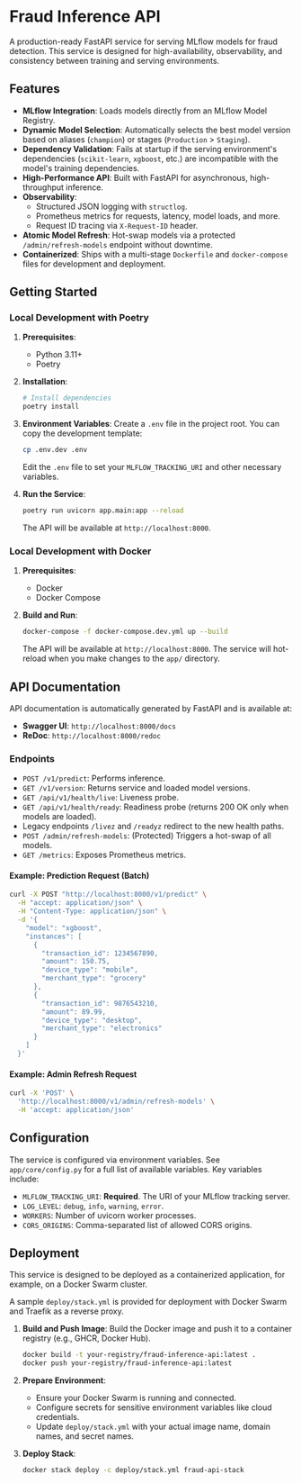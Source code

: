 # Fraud Inference API

A production-ready FastAPI service for serving MLflow models for fraud detection. This service is designed for high-availability, observability, and consistency between training and serving environments.

## Features

- **MLflow Integration**: Loads models directly from an MLflow Model Registry.
- **Dynamic Model Selection**: Automatically selects the best model version based on aliases (`champion`) or stages (`Production` > `Staging`).
- **Dependency Validation**: Fails at startup if the serving environment's dependencies (`scikit-learn`, `xgboost`, etc.) are incompatible with the model's training dependencies.
- **High-Performance API**: Built with FastAPI for asynchronous, high-throughput inference.
- **Observability**:
  - Structured JSON logging with `structlog`.
  - Prometheus metrics for requests, latency, model loads, and more.
  - Request ID tracing via `X-Request-ID` header.
- **Atomic Model Refresh**: Hot-swap models via a protected `/admin/refresh-models` endpoint without downtime.
- **Containerized**: Ships with a multi-stage `Dockerfile` and `docker-compose` files for development and deployment.

## Getting Started

### Local Development with Poetry

1.  **Prerequisites**:
    - Python 3.11+
    - Poetry

2.  **Installation**:
    ```bash
    # Install dependencies
    poetry install
    ```

3.  **Environment Variables**:
    Create a `.env` file in the project root. You can copy the development template:
    ```bash
    cp .env.dev .env
    ```
    Edit the `.env` file to set your `MLFLOW_TRACKING_URI` and other necessary variables.

4.  **Run the Service**:
    ```bash
    poetry run uvicorn app.main:app --reload
    ```
    The API will be available at `http://localhost:8000`.

### Local Development with Docker

1.  **Prerequisites**:
    - Docker
    - Docker Compose

2.  **Build and Run**:
    ```bash
    docker-compose -f docker-compose.dev.yml up --build
    ```
    The API will be available at `http://localhost:8000`. The service will hot-reload when you make changes to the `app/` directory.

## API Documentation

API documentation is automatically generated by FastAPI and is available at:
- **Swagger UI**: `http://localhost:8000/docs`
- **ReDoc**: `http://localhost:8000/redoc`

### Endpoints

- `POST /v1/predict`: Performs inference.
- `GET /v1/version`: Returns service and loaded model versions.
- `GET /api/v1/health/live`: Liveness probe.
- `GET /api/v1/health/ready`: Readiness probe (returns 200 OK only when models are loaded).
- Legacy endpoints `/livez` and `/readyz` redirect to the new health paths.
- `POST /admin/refresh-models`: (Protected) Triggers a hot-swap of all models.
- `GET /metrics`: Exposes Prometheus metrics.

#### Example: Prediction Request (Batch)

```bash
curl -X POST "http://localhost:8000/v1/predict" \
  -H "accept: application/json" \
  -H "Content-Type: application/json" \
  -d '{
    "model": "xgboost",
    "instances": [
      {
        "transaction_id": 1234567890,
        "amount": 150.75,
        "device_type": "mobile",
        "merchant_type": "grocery"
      },
      {
        "transaction_id": 9876543210,
        "amount": 89.99,
        "device_type": "desktop",
        "merchant_type": "electronics"
      }
    ]
  }'

```

#### Example: Admin Refresh Request

```bash
curl -X 'POST' \
  'http://localhost:8000/v1/admin/refresh-models' \
  -H 'accept: application/json'
```

## Configuration

The service is configured via environment variables. See `app/core/config.py` for a full list of available variables. Key variables include:

- `MLFLOW_TRACKING_URI`: **Required**. The URI of your MLflow tracking server.
- `LOG_LEVEL`: `debug`, `info`, `warning`, `error`.
- `WORKERS`: Number of uvicorn worker processes.
- `CORS_ORIGINS`: Comma-separated list of allowed CORS origins.

## Deployment

This service is designed to be deployed as a containerized application, for example, on a Docker Swarm cluster.

A sample `deploy/stack.yml` is provided for deployment with Docker Swarm and Traefik as a reverse proxy.

1.  **Build and Push Image**:
    Build the Docker image and push it to a container registry (e.g., GHCR, Docker Hub).
    ```bash
    docker build -t your-registry/fraud-inference-api:latest .
    docker push your-registry/fraud-inference-api:latest
    ```

2.  **Prepare Environment**:
    - Ensure your Docker Swarm is running and connected.
    - Configure secrets for sensitive environment variables like cloud credentials.
    - Update `deploy/stack.yml` with your actual image name, domain names, and secret names.

3.  **Deploy Stack**:
    ```bash
    docker stack deploy -c deploy/stack.yml fraud-api-stack
    ```